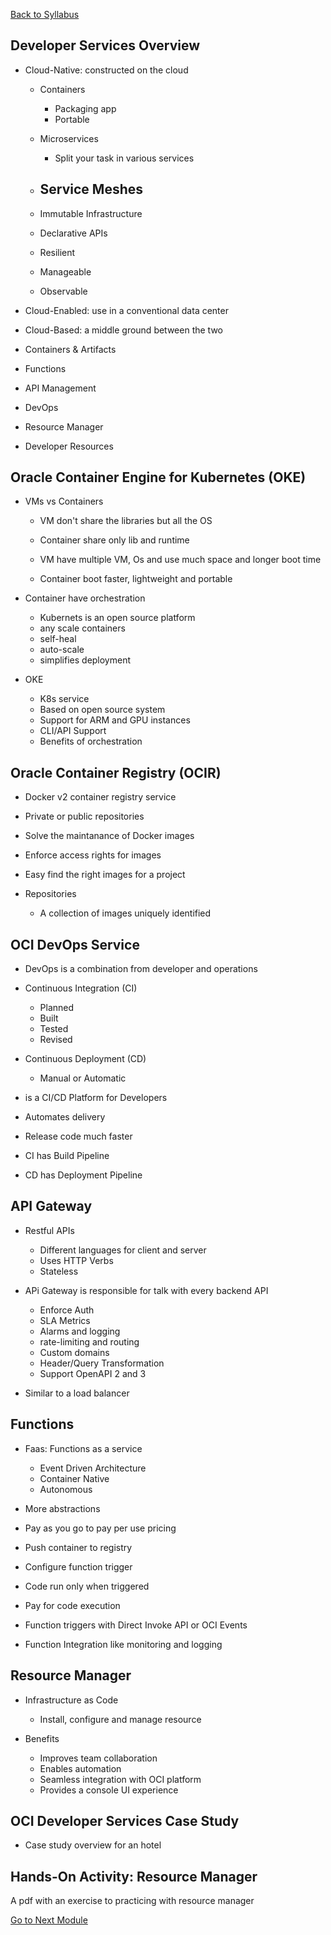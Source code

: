 [Back to Syllabus](./README.md#course-syllabus)

##  Developer Services Overview

- Cloud-Native: constructed on the cloud
    - Containers
        - Packaging app
        - Portable
    - Microservices
        - Split your task in various services
    - Service Meshes
        -
    - Immutable Infrastructure
    - Declarative APIs
    
    - Resilient
    - Manageable
    - Observable

- Cloud-Enabled: use in a conventional data center
- Cloud-Based: a middle ground between the two

- Containers & Artifacts
- Functions
- API Management
- DevOps
- Resource Manager
- Developer Resources

## Oracle Container Engine for Kubernetes (OKE)

- VMs vs Containers
    - VM don't share the libraries but all the OS
    - Container share only lib and runtime

    - VM have multiple VM, Os and use much space and longer boot time
    - Container boot faster, lightweight and portable

- Container have orchestration
    - Kubernets is an open source platform
    - any scale containers
    - self-heal
    - auto-scale
    - simplifies deployment

- OKE
    - K8s service
    - Based on open source system
    - Support for ARM and GPU instances
    - CLI/API Support
    - Benefits of orchestration

## Oracle Container Registry (OCIR)

- Docker v2 container registry service
- Private or public repositories
- Solve the maintanance of Docker images
- Enforce access rights for images
- Easy find the right images for a project

- Repositories
    - A collection of images uniquely identified

## OCI DevOps Service

- DevOps is a combination from developer and operations
- Continuous Integration (CI)
    - Planned
    - Built
    - Tested
    - Revised
- Continuous Deployment (CD)
    - Manual or Automatic

- is a CI/CD Platform for Developers    
- Automates delivery
- Release code much faster

- CI has Build Pipeline
- CD has Deployment Pipeline

## API Gateway

- Restful APIs
    - Different languages for client and server
    - Uses HTTP Verbs
    - Stateless

- APi Gateway is responsible for talk with every backend API
    - Enforce Auth
    - SLA Metrics
    - Alarms and logging
    - rate-limiting and routing
    - Custom domains
    - Header/Query Transformation
    - Support OpenAPI 2 and 3

- Similar to a load balancer

## Functions

- Faas: Functions as a service
    - Event Driven Architecture
    - Container Native
    - Autonomous

- More abstractions
- Pay as you go to pay per use pricing

- Push container to registry
- Configure function trigger
- Code run only when triggered
- Pay for code execution

- Function triggers with Direct Invoke API or OCI Events
- Function Integration like monitoring and logging

## Resource Manager

- Infrastructure as Code
    - Install, configure and manage resource

- Benefits
    - Improves team collaboration
    - Enables automation
    - Seamless integration with OCI platform
    - Provides a console UI experience

## OCI Developer Services Case Study

- Case study overview for an hotel

## Hands-On Activity: Resource Manager
A pdf with an exercise to practicing with resource manager

[Go to Next Module](./10_Observability_and_Management.md)